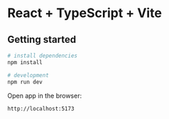 # React + TypeScript + Vite

## Getting started

```bash
# install dependencies
npm install

# development
npm run dev
```

Open app in the browser:

```text
http://localhost:5173
```
